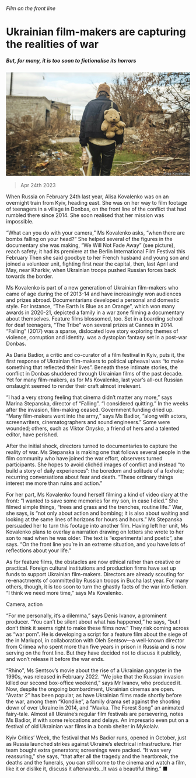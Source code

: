 ###### Film on the front line

# Ukrainian film-makers are capturing the realities of war 

##### But, for many, it is too soon to fictionalise its horrors 

![image](images/20230429_CUP001.jpg) 

> Apr 24th 2023 


When Russia  on February 24th last year, Alisa Kovalenko was on an overnight train from Kyiv, heading east. She was on her way to film footage of teenagers in a village in Donbas, on the front line of the conflict that had rumbled there since 2014. She soon realised that her mission was impossible. 

“What can you do with your camera,” Ms Kovalenko asks, “when there are bombs falling on your head?” She helped several of the figures in the documentary she was making, “We Will Not Fade Away” (see picture), reach safety; it had its premiere at the Berlin International Film Festival this February Then she said goodbye to her French husband and young son and joined a volunteer unit, fighting first near the capital, then, last April and May, near Kharkiv, when Ukrainian troops pushed Russian forces back towards the border. 

Ms Kovalenko is part of a new generation of Ukrainian film-makers who came of age during the  of 2013-14 and have increasingly won audiences and prizes abroad. Documentarians developed a personal and domestic style. For instance, “The Earth Is Blue as an Orange”, which won many awards in 2020-21, depicted a family in a war zone filming a documentary about themselves. Feature films blossomed, too. Set in a boarding school for deaf teenagers, “The Tribe” won several prizes at Cannes in 2014. “Falling” (2017) was a sparse, dislocated love story exploring themes of violence, corruption and identity.  was a dystopian fantasy set in a post-war Donbas.

As Daria Badior, a critic and co-curator of a film festival in Kyiv, puts it, the first response of Ukrainian film-makers to political upheaval was “to make something that reflected their lives”. Beneath these intimate stories, the conflict in Donbas shuddered through Ukrainian films of the past decade. Yet for many film-makers, as for Ms Kovalenko, last year’s all-out Russian onslaught seemed to render their craft almost irrelevant. 

“I had a very strong feeling that cinema didn’t matter any more,” says Marina Stepanska, director of “Falling”. “I considered quitting.” In the weeks after the invasion, film-making ceased. Government funding dried up. “Many film-makers went into the army,” says Ms Badior, “along with actors, screenwriters, cinematographers and sound engineers.” Some were wounded; others, such as Viktor Onysko, a friend of hers and a talented editor, have perished. 

After the initial shock, directors turned to documentaries to capture the reality of war. Ms Stepanska is making one that follows several people in the film community who have joined the war effort, observers turned participants. She hopes to avoid clichéd images of conflict and instead “to build a story of daily experiences”: the boredom and solitude of a foxhole;  recurring conversations about fear and death. “These ordinary things interest me more than ruins and action.”

For her part, Ms Kovalenko found herself filming a kind of video diary at the front: “I wanted to save some memories for my son, in case I died.” She filmed simple things, “trees and grass and the trenches, routine life.” War, she says, is “not only about action and bombing; it is also about waiting and looking at the same lines of horizons for hours and hours.” Ms Stepanska persuaded her to turn this footage into another film. Having left her unit, Ms Kovalenko plans to overlay a narration drawing on letters she wrote to her son to read when he was older. The text is “experimental and poetic”, she says. “On the front line you’re in an extreme situation, and you have lots of reflections about your life.” 

As for feature films, the obstacles are now ethical rather than creative or practical. Foreign cultural institutions and production firms have set up funds to support Ukrainian film-makers. Directors are already scouting for re-enactments of  committed by Russian troops in Bucha last year. For many others, though, it is too soon to turn the ghastly facts of the war into fiction. “I think we need more time,” says Ms Kovalenko.

Camera, action

“For me personally, it’s a dilemma,” says Denis Ivanov, a prominent producer. “You can’t be silent about what has happened,” he says, “but I don’t think it seems right to make these films now.” They risk coming across as “war porn”. He is developing a script for a feature film about the siege of the  in Mariupol, in collaboration with Oleh Sentsov—a well-known director from Crimea who spent more than five years in prison in Russia and is now serving on the front line. But they have decided not to discuss it publicly, and won’t release it before the war ends. 

“Rhino”, Ms Sentsov’s movie about the rise of a Ukrainian gangster in the 1990s, was released in February 2022. “We joke that the Russian invasion killed our second box-office weekend,” says Mr Ivanov, who produced it. Now, despite the ongoing bombardment, Ukrainian cinemas are open. “Avatar 2” has been popular, as have Ukrainian films made shortly before the war, among them “Klondike”, a family drama set against the shooting down of  over Ukraine in 2014, and “Mavka. The Forest Song” an animated fairy-tale. Almost all Ukraine’s regular film festivals are persevering, notes Ms Badior, if with some relocations and delays. An impresario even put on a festival of old Ukrainian war films in a bomb shelter in Mykolaiv.

Kyiv Critics’ Week, the festival that Ms Badior runs, opened in October, just as Russia launched strikes against Ukraine’s electrical infrastructure. Her team bought extra generators; screenings were packed. “It was very reassuring,” she says, “that after all the tragedy and the heartbreak, the deaths and the funerals, you can still come to the cinema and watch a film, like it or dislike it, discuss it afterwards…It was a beautiful thing.” ■


